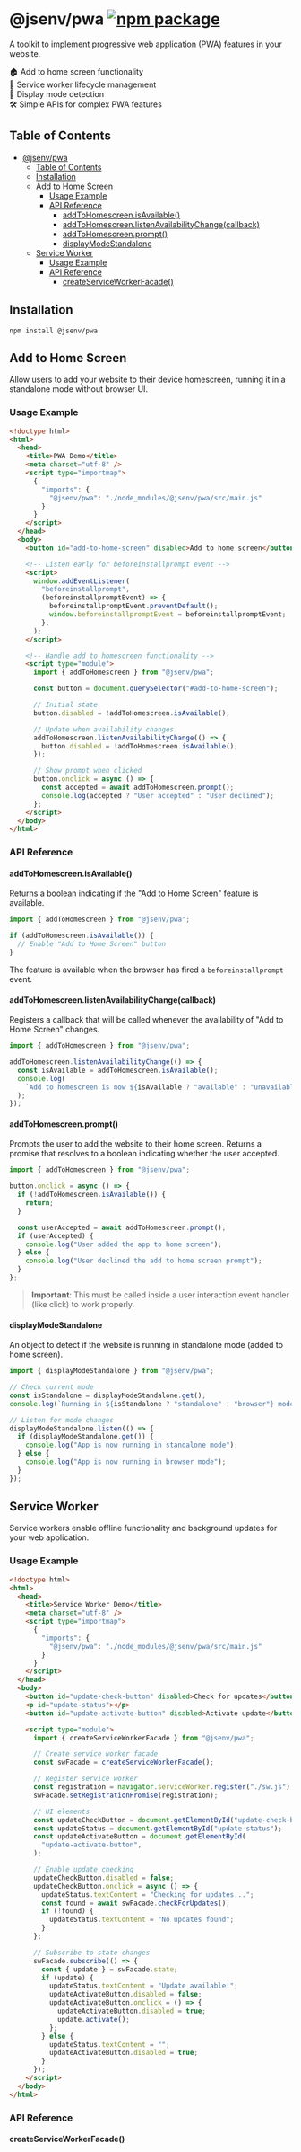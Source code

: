 # @jsenv/pwa [![npm package](https://img.shields.io/npm/v/@jsenv/pwa.svg?logo=npm&label=package)](https://www.npmjs.com/package/@jsenv/pwa)

A toolkit to implement progressive web application (PWA) features in your website.

🏠 Add to home screen functionality  
🔄 Service worker lifecycle management  
📱 Display mode detection  
🛠️ Simple APIs for complex PWA features

## Table of Contents

- [@jsenv/pwa ](#jsenvpwa-)
  - [Table of Contents](#table-of-contents)
  - [Installation](#installation)
  - [Add to Home Screen](#add-to-home-screen)
    - [Usage Example](#usage-example)
    - [API Reference](#api-reference)
      - [addToHomescreen.isAvailable()](#addtohomescreenisavailable)
      - [addToHomescreen.listenAvailabilityChange(callback)](#addtohomescreenlistenavailabilitychangecallback)
      - [addToHomescreen.prompt()](#addtohomescreenprompt)
      - [displayModeStandalone](#displaymodestandalone)
  - [Service Worker](#service-worker)
    - [Usage Example](#usage-example-1)
    - [API Reference](#api-reference-1)
      - [createServiceWorkerFacade()](#createserviceworkerfacade)

## Installation

```console
npm install @jsenv/pwa
```

## Add to Home Screen

Allow users to add your website to their device homescreen, running it in a standalone mode without browser UI.

### Usage Example

```html
<!doctype html>
<html>
  <head>
    <title>PWA Demo</title>
    <meta charset="utf-8" />
    <script type="importmap">
      {
        "imports": {
          "@jsenv/pwa": "./node_modules/@jsenv/pwa/src/main.js"
        }
      }
    </script>
  </head>
  <body>
    <button id="add-to-home-screen" disabled>Add to home screen</button>

    <!-- Listen early for beforeinstallprompt event -->
    <script>
      window.addEventListener(
        "beforeinstallprompt",
        (beforeinstallpromptEvent) => {
          beforeinstallpromptEvent.preventDefault();
          window.beforeinstallpromptEvent = beforeinstallpromptEvent;
        },
      );
    </script>

    <!-- Handle add to homescreen functionality -->
    <script type="module">
      import { addToHomescreen } from "@jsenv/pwa";

      const button = document.querySelector("#add-to-home-screen");

      // Initial state
      button.disabled = !addToHomescreen.isAvailable();

      // Update when availability changes
      addToHomescreen.listenAvailabilityChange(() => {
        button.disabled = !addToHomescreen.isAvailable();
      });

      // Show prompt when clicked
      button.onclick = async () => {
        const accepted = await addToHomescreen.prompt();
        console.log(accepted ? "User accepted" : "User declined");
      };
    </script>
  </body>
</html>
```

### API Reference

#### addToHomescreen.isAvailable()

Returns a boolean indicating if the "Add to Home Screen" feature is available.

```js
import { addToHomescreen } from "@jsenv/pwa";

if (addToHomescreen.isAvailable()) {
  // Enable "Add to Home Screen" button
}
```

The feature is available when the browser has fired a `beforeinstallprompt` event.

#### addToHomescreen.listenAvailabilityChange(callback)

Registers a callback that will be called whenever the availability of "Add to Home Screen" changes.

```js
import { addToHomescreen } from "@jsenv/pwa";

addToHomescreen.listenAvailabilityChange(() => {
  const isAvailable = addToHomescreen.isAvailable();
  console.log(
    `Add to homescreen is now ${isAvailable ? "available" : "unavailable"}`,
  );
});
```

#### addToHomescreen.prompt()

Prompts the user to add the website to their home screen. Returns a promise that resolves to a boolean indicating whether the user accepted.

```js
import { addToHomescreen } from "@jsenv/pwa";

button.onclick = async () => {
  if (!addToHomescreen.isAvailable()) {
    return;
  }

  const userAccepted = await addToHomescreen.prompt();
  if (userAccepted) {
    console.log("User added the app to home screen");
  } else {
    console.log("User declined the add to home screen prompt");
  }
};
```

> **Important**: This must be called inside a user interaction event handler (like click) to work properly.

#### displayModeStandalone

An object to detect if the website is running in standalone mode (added to home screen).

```js
import { displayModeStandalone } from "@jsenv/pwa";

// Check current mode
const isStandalone = displayModeStandalone.get();
console.log(`Running in ${isStandalone ? "standalone" : "browser"} mode`);

// Listen for mode changes
displayModeStandalone.listen(() => {
  if (displayModeStandalone.get()) {
    console.log("App is now running in standalone mode");
  } else {
    console.log("App is now running in browser mode");
  }
});
```

## Service Worker

Service workers enable offline functionality and background updates for your web application.

### Usage Example

```html
<!doctype html>
<html>
  <head>
    <title>Service Worker Demo</title>
    <meta charset="utf-8" />
    <script type="importmap">
      {
        "imports": {
          "@jsenv/pwa": "./node_modules/@jsenv/pwa/src/main.js"
        }
      }
    </script>
  </head>
  <body>
    <button id="update-check-button" disabled>Check for updates</button>
    <p id="update-status"></p>
    <button id="update-activate-button" disabled>Activate update</button>

    <script type="module">
      import { createServiceWorkerFacade } from "@jsenv/pwa";

      // Create service worker facade
      const swFacade = createServiceWorkerFacade();

      // Register service worker
      const registration = navigator.serviceWorker.register("./sw.js");
      swFacade.setRegistrationPromise(registration);

      // UI elements
      const updateCheckButton = document.getElementById("update-check-button");
      const updateStatus = document.getElementById("update-status");
      const updateActivateButton = document.getElementById(
        "update-activate-button",
      );

      // Enable update checking
      updateCheckButton.disabled = false;
      updateCheckButton.onclick = async () => {
        updateStatus.textContent = "Checking for updates...";
        const found = await swFacade.checkForUpdates();
        if (!found) {
          updateStatus.textContent = "No updates found";
        }
      };

      // Subscribe to state changes
      swFacade.subscribe(() => {
        const { update } = swFacade.state;
        if (update) {
          updateStatus.textContent = "Update available!";
          updateActivateButton.disabled = false;
          updateActivateButton.onclick = () => {
            updateActivateButton.disabled = true;
            update.activate();
          };
        } else {
          updateStatus.textContent = "";
          updateActivateButton.disabled = true;
        }
      });
    </script>
  </body>
</html>
```

### API Reference

#### createServiceWorkerFacade()
